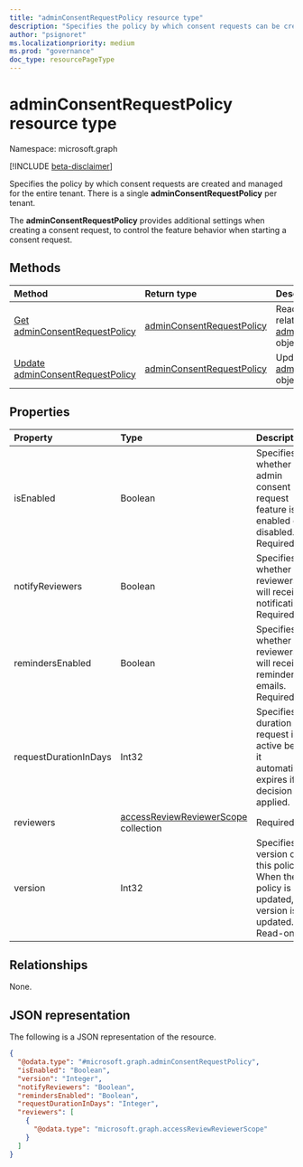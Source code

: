 ```yaml
---
title: "adminConsentRequestPolicy resource type"
description: "Specifies the policy by which consent requests can be created and managed for the entire tenant."
author: "psignoret"
ms.localizationpriority: medium
ms.prod: "governance"
doc_type: resourcePageType
---
```


# adminConsentRequestPolicy resource type

Namespace: microsoft.graph

[!INCLUDE [beta-disclaimer](../../includes/beta-disclaimer.md)]

Specifies the policy by which consent requests are created and managed for the entire tenant. There is a single **adminConsentRequestPolicy** per tenant. 

The **adminConsentRequestPolicy** provides additional settings when creating a consent request, to control the feature behavior when starting a consent request.

## Methods
|Method|Return type|Description|
|:---|:---|:---|
|[Get adminConsentRequestPolicy](../api/adminconsentrequestpolicy-get.md)|[adminConsentRequestPolicy](../resources/adminconsentrequestpolicy.md)|Read the properties and relationships of an [adminConsentRequestPolicy](../resources/adminconsentrequestpolicy.md) object.|
|[Update adminConsentRequestPolicy](../api/adminconsentrequestpolicy-update.md)|[adminConsentRequestPolicy](../resources/adminconsentrequestpolicy.md)|Update the properties of an [adminConsentRequestPolicy](../resources/adminconsentrequestpolicy.md) object.|


## Properties
|Property|Type|Description|
|:---|:---|:---|
|isEnabled|Boolean|Specifies whether the admin consent request feature is enabled or disabled. Required.|
|notifyReviewers|Boolean|Specifies whether reviewers will receive notifications. Required.|
|remindersEnabled|Boolean|Specifies whether reviewers will receive reminder emails. Required.|
|requestDurationInDays|Int32|Specifies the duration the request is active before it automatically expires if no decision is applied.|
|reviewers|[accessReviewReviewerScope](../resources/accessreviewreviewerscope.md) collection|Required.|
|version|Int32|Specifies the version of this policy. When the policy is updated, this version is updated. Read-only.|

## Relationships
None.

## JSON representation
The following is a JSON representation of the resource.
<!-- {
  "blockType": "resource",
  "keyProperty": "id",
  "@odata.type": "microsoft.graph.adminConsentRequestPolicy",
  "openType": false
}
-->
``` json
{
  "@odata.type": "#microsoft.graph.adminConsentRequestPolicy",
  "isEnabled": "Boolean",
  "version": "Integer",
  "notifyReviewers": "Boolean",
  "remindersEnabled": "Boolean",
  "requestDurationInDays": "Integer",
  "reviewers": [
    {
      "@odata.type": "microsoft.graph.accessReviewReviewerScope"
    }
  ]
}
```
